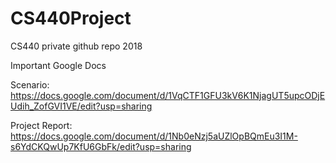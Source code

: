 # CS440Project
CS440 private github repo 2018

Important Google Docs

Scenario: https://docs.google.com/document/d/1VqCTF1GFU3kV6K1NjagUT5upcODjEUdih_ZofGVI1VE/edit?usp=sharing

Project Report: https://docs.google.com/document/d/1Nb0eNzj5aUZlOpBQmEu3I1M-s6YdCKQwUp7KfU6GbFk/edit?usp=sharing
